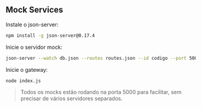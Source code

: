 ## Mock Services

Instale o json-server:

```bash
npm install -g json-server@0.17.4
```

Inicie o servidor mock:

```bash
json-server --watch db.json --routes routes.json --id codigo --port 5000
```

Inicie o gateway:

```bash
node index.js
```

> Todos os mocks estão rodando na porta 5000 para facilitar, sem precisar de vários servidores separados.
